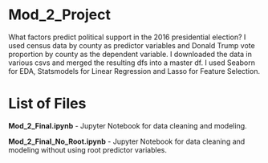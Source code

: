 # Mod_2_Project
What factors predict political support in the 2016 presidential election?  I used census data by county as predictor variables and Donald Trump vote proportion by county as the dependent variable.  I downloaded the data in various csvs and merged the resulting dfs into a master df.  I used Seaborn for EDA, Statsmodels for Linear Regression and Lasso for Feature Selection. 

# List of Files
**Mod_2_Final.ipynb** - Jupyter Notebook for data cleaning and modeling.

**Mod_2_Final_No_Root.ipynb** - Jupyter Notebook for data cleaning and modeling without using root predictor variables.
